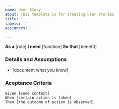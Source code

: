 ```yaml
---
name: User Story
about: This template is for creating user stories
title: ''
labels: ''
assignees: ''

---
```


**As a** [role]
**I need** [function]
**So that** [benefit]

### Details and Assumptions
* [document what you know]

### Aceptance Criteria

```gherkin
Given [some context]
When [certain action is taken]
Then [the outcome of action is observed]
```
